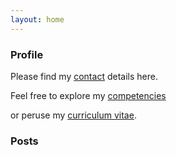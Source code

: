 ```yaml
---
layout: home
---
```

### Profile
Please find my <a href="/contact">contact</a> details here. 

Feel free to explore my <a href="/competencies">competencies</a>
  
or peruse my <a href="/curriculum">curriculum vitae</a>.  
      
### Posts